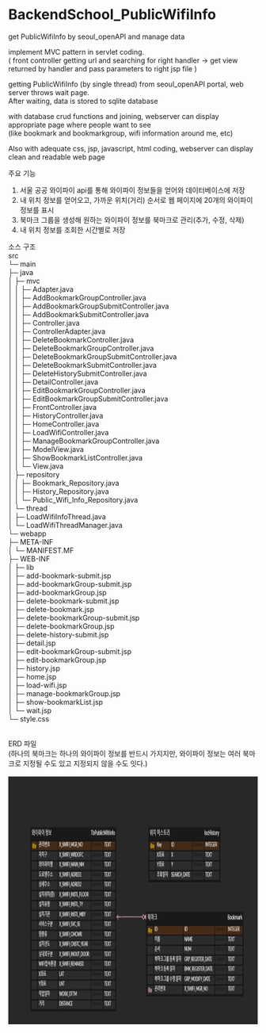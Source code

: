 # BackendSchool_PublicWifiInfo
  get PublicWifiInfo by seoul_openAPI and manage data

implement MVC pattern in servlet coding. <br>
( front controller getting url and searching for right handler ->
                   get view returned by handler and pass parameters to right jsp file )

getting PublicWifiInfo (by single thread) from seoul_openAPI portal, web server throws wait page. <br>
After waiting, data is stored to sqlite database

with database crud functions and joining, webserver can display appropriate page where people want to see <br>
(like bookmark and bookmarkgroup, wifi information around me, etc)

Also with adequate css, jsp, javascript, html coding, webserver can display clean and readable web page 

주요 기능
1. 서울 공공 와이파이 api를 통해 와이파이 정보들을 얻어와 데이터베이스에 저장
2. 내 위치 정보를 얻어오고, 가까운 위치(거리) 순서로 웹 페이지에 20개의 와이파이 정보를 표시
3. 북마크 그룹을 생성해 원하는 와이파이 정보를 북마크로 관리(추가, 수정, 삭제)
4. 내 위치 정보를 조회한 시간별로 저장

소스 구조                                                                              
src                                                   
  └─ main                                               
     ├─ java                                            
     │  ├─ mvc                                          
     │  │  ├─ Adapter.java                              
     │  │  ├─ AddBookmarkGroupController.java           
     │  │  ├─ AddBookmarkGroupSubmitController.java     
     │  │  ├─ AddBookmarkSubmitController.java          
     │  │  ├─ Controller.java                           
     │  │  ├─ ControllerAdapter.java                    
     │  │  ├─ DeleteBookmarkController.java             
     │  │  ├─ DeleteBookmarkGroupController.java        
     │  │  ├─ DeleteBookmarkGroupSubmitController.java  
     │  │  ├─ DeleteBookmarkSubmitController.java       
     │  │  ├─ DeleteHistorySubmitController.java        
     │  │  ├─ DetailController.java                     
     │  │  ├─ EditBookmarkGroupController.java          
     │  │  ├─ EditBookmarkGroupSubmitController.java    
     │  │  ├─ FrontController.java                      
     │  │  ├─ HistoryController.java                    
     │  │  ├─ HomeController.java                       
     │  │  ├─ LoadWifiController.java                   
     │  │  ├─ ManageBookmarkGroupController.java        
     │  │  ├─ ModelView.java                            
     │  │  ├─ ShowBookmarkListController.java           
     │  │  └─ View.java                                 
     │  ├─ repository                                   
     │  │  ├─ Bookmark_Repository.java                  
     │  │  ├─ History_Repository.java                   
     │  │  └─ Public_Wifi_Info_Repository.java          
     │  └─ thread                                       
     │     ├─ LoadWifiInfoThread.java                   
     │     └─ LoadWifiThreadManager.java                
     └─ webapp                                          
        ├─ META-INF                                     
        │  └─ MANIFEST.MF                               
        ├─ WEB-INF                                      
        │  ├─ lib                                       
        │  ├─ add-bookmark-submit.jsp                   
        │  ├─ add-bookmarkGroup-submit.jsp              
        │  ├─ add-bookmarkGroup.jsp                     
        │  ├─ delete-bookmark-submit.jsp                
        │  ├─ delete-bookmark.jsp                       
        │  ├─ delete-bookmarkGroup-submit.jsp           
        │  ├─ delete-bookmarkGroup.jsp                  
        │  ├─ delete-history-submit.jsp                 
        │  ├─ detail.jsp                                
        │  ├─ edit-bookmarkGroup-submit.jsp             
        │  ├─ edit-bookmarkGroup.jsp                    
        │  ├─ history.jsp                               
        │  ├─ home.jsp                                  
        │  ├─ load-wifi.jsp                             
        │  ├─ manage-bookmarkGroup.jsp                  
        │  ├─ show-bookmarkList.jsp                     
        │  └─ wait.jsp                                  
        └─ style.css                                    
<br>                                                                     

ERD 파일 <br>
(하나의 북마크는 하나의 와이파이 정보를 반드시 가지지만, 와이파이 정보는 여러 북마크로 지정될 수도 있고 지정되지 않을 수도 잇다.) <br><br>
<img width="800px" height="500px" src = "./ERD_capture.PNG">
